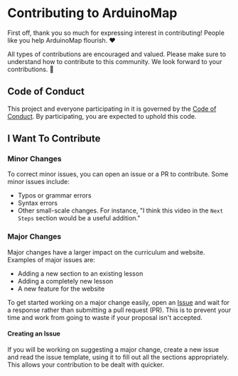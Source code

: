 # Contributing to ArduinoMap

First off, thank you so much for expressing interest in contributing! People like you help ArduinoMap flourish. ❤️

All types of contributions are encouraged and valued. Please make sure to understand how to contribute to this community. We look forward to your contributions. 🎉

## Code of Conduct

This project and everyone participating in it is governed by the
[Code of Conduct](CODE_OF_CONDUCT.md).
By participating, you are expected to uphold this code. 

## I Want To Contribute

### Minor Changes

To correct minor issues, you can open an issue or a PR to contribute. Some minor issues include:

- Typos or grammar errors
- Syntax errors
- Other small-scale changes. For instance, "I think this video in the `Next Steps` section would be a useful addition."

### Major Changes

Major changes have a larger impact on the curriculum and website. Examples of major issues are:

- Adding a new section to an existing lesson
- Adding a completely new lesson
- A new feature for the website

To get started working on a major change easily, open an [Issue](/issues/new) and wait for a response rather than submitting a pull request (PR). This is to prevent your time and work from going to waste if your proposal isn't accepted. 

#### Creating an Issue

If you will be working on suggesting a major change, create a new issue and read the issue template, using it to fill out all the sections appropriately. This allows your contribution to be dealt with quicker. 
